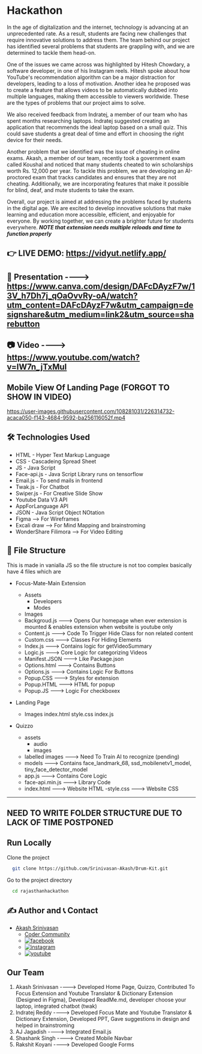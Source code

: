 # Hackathon
In the age of digitalization and the internet, technology is advancing at an unprecedented rate. As a result, students are facing new challenges that require innovative solutions to address them. The team behind our project has identified several problems that students are grappling with, and we are determined to tackle them head-on.

One of the issues we came across was highlighted by Hitesh Chowdary, a software developer, in one of his Instagram reels. Hitesh spoke about how YouTube's recommendation algorithm can be a major distraction for developers, leading to a loss of motivation. Another idea he proposed was to create a feature that allows videos to be automatically dubbed into multiple languages, making them accessible to viewers worldwide. These are the types of problems that our project aims to solve.

We also received feedback from Indratej, a member of our team who has spent months researching laptops. Indratej suggested creating an application that recommends the ideal laptop based on a small quiz. This could save students a great deal of time and effort in choosing the right device for their needs.

Another problem that we identified was the issue of cheating in online exams. Akash, a member of our team, recently took a government exam called Koushal and noticed that many students cheated to win scholarships worth Rs. 12,000 per year. To tackle this problem, we are developing an AI-proctored exam that tracks candidates and ensures that they are not cheating. Additionally, we are incorporating features that make it possible for blind, deaf, and mute students to take the exam.

Overall, our project is aimed at addressing the problems faced by students in the digital age. We are excited to develop innovative solutions that make learning and education more accessible, efficient, and enjoyable for everyone. By working together, we can create a brighter future for students everywhere.
***NOTE that extension needs multiple reloads and time to function properly***


## 👉 LIVE DEMO:  https://vidyut.netlify.app/

## 🎁 Presentation ----> https://www.canva.com/design/DAFcDAyzF7w/13V_h7Dh7j_qOaOvvRy-oA/watch?utm_content=DAFcDAyzF7w&utm_campaign=designshare&utm_medium=link2&utm_source=sharebutton

## 📷 Video ----> https://www.youtube.com/watch?v=IW7n_jTxMuI

## Mobile View Of Landing Page (FORGOT TO SHOW IN VIDEO)


https://user-images.githubusercontent.com/108281031/226314732-acaca050-f143-4684-9592-ba256116052f.mp4


## 🛠 Technologies Used
  - HTML - Hyper Text Markup Language
  - CSS - Cascadeing Spread Sheet
  - JS - Java Script
  - Face-api.js - Java Script Library runs on tensorflow
  - Email.js - To send mails in frontend
  - Twak.js - For Chatbot
  - Swiper.js - For Creative Slide Show
  - Youtube Data V3 API
  - AppForLanguage API
  - JSON - Java Script Object NOtation
  - Figma --> For Wireframes
  - Excali draw --> For Mind Mapping and brainstroming
  - WonderShare Filimora --> For Video Editing
 
## 📂 File Structure
This is made in vanialla JS so the file structure is not too complex basically have 4 files which are
- Focus-Mate-Main Extension
    - Assets             
        - Developers
        - Modes
    - Images
    - Backgroud.js   --->  Opens Our homepage when ever extension is mounted & enables extension when website is youtube only
    - Content.js     --->  Code To Trigger Hide Class for non related content
    - Custom.css     --->  Classes For Hiding Elements
    - Index.js       --->  Contains logic for getVideoSummary
    - Logic.js       ---> Core Logic for categorizing Videos
    - Manifest.JSON  ---> Like Package.json
    - Options.html   ---> Contains Buttons
    - Options.js     ---> Contains Logic For Buttons
    - Popup.CSS      ---> Styles for extension
    - Popup.HTML     ---> HTML for popup
    - Popup.JS       ---> Logic For checkboxex

- Landing Page
    - Images
    index.html
    style.css
    index.js

- Quizzo
    - assets
        - audio
        - images
    - labelled images  ---> Need To Train AI to recognize (pending)
    - models           ---> Contains face_landmark_68, ssd_mobilenetv1_model, tiny_face_detector_model
    - app.js           ---> Contains Core Logic
    - face-api.min.js  ---> Library Code
    - index.html       ---> Website HTML
    -style.css         ---> Website CSS

------------------------------------------------------------------------------------------------------------------------------------------------------------------
NEED TO WRITE FOLDER STRUCTURE DUE TO LACK OF TIME POSTPONED
-------------------------------------------------------------------------------------------------------------------------------------------------------------------

## Run Locally

Clone the project

```bash
  git clone https://github.com/Srinivasan-Akash/Drum-Kit.git
```

Go to the project directory

```bash
  cd rajasthanhackathon
```
## ✍️ Author and 📞 Contact
- [Akash Srinivasan](https://www.github.com/octokatherine)
    - [Coder Community](https://web.codercommunity.io/user/62d568cb998d86c8883a2766?tab=posts)
    - [![facebook](https://img.shields.io/badge/Facebook-0A66C2?style=for-the-badge&logo=facebook&logoColor=white)](https://www.facebook.com/profile.php?id=100083429257499)
    - [![instagram](https://img.shields.io/badge/Instagram-0A66C2?style=for-the-badge&logo=instagram&logoColor=white)](https://www.instagram.com/akash_prashanthi/)
    - [![youtube](https://img.shields.io/badge/YouTube-ff0000?style=for-the-badge&logo=youtube&logoColor=white)](https://www.youtube.com/channel/UCAv1QdzDgV6MjA60CRtfkIg)

## Our Team 
1) Akash Srinivasan ----> Developed Home Page, Quizzo, Contributed To Focus Extension and Youtube Translator & Dictionary Extension (Designed in Figma), Developed  ReadMe.md, developer choose your laptop, integrated chatbot (twak)
2) Indratej Reddy   ----> Developed Focus Mate and Youtube Translator & Dictionary Extension, Developed PPT, Gave suggestions in design and helped in brainstroming
3) AJ Jagadish      ----> Integrated Email.js
4) Shashank Singh   ----> Created Mobile Navbar
5) Rakshit Koyani   ----> Developed Google Forms
